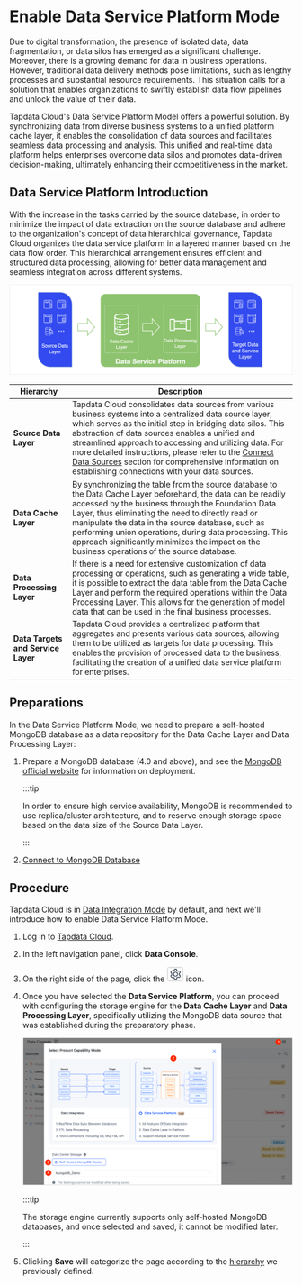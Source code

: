# Enable Data Service Platform Mode

Due to digital transformation, the presence of isolated data, data fragmentation, or data silos has emerged as a significant challenge. Moreover, there is a growing demand for data in business operations. However, traditional data delivery methods pose limitations, such as lengthy processes and substantial resource requirements. This situation calls for a solution that enables organizations to swiftly establish data flow pipelines and unlock the value of their data.

Tapdata Cloud's Data Service Platform Model offers a powerful solution. By synchronizing data from diverse business systems to a unified platform cache layer, it enables the consolidation of data sources and facilitates seamless data processing and analysis. This unified and real-time data platform helps enterprises overcome data silos and promotes data-driven decision-making, ultimately enhancing their competitiveness in the market.



## Data Service Platform Introduction

With the increase in the tasks carried by the source database, in order to minimize the impact of data extraction on the source database and adhere to the organization's concept of data hierarchical governance, Tapdata Cloud organizes the data service platform in a layered manner based on the data flow order. This hierarchical arrangement ensures efficient and structured data processing, allowing for better data management and seamless integration across different systems.

![Data Service Platform Architecture](../../../images/ldp_architecture.png)

| Hierarchy | Description |
| -------------------- | ------------------------------------------------------------ |
| **Source Data Layer** | Tapdata Cloud consolidates data sources from various business systems into a centralized data source layer, which serves as the initial step in bridging data silos. This abstraction of data sources enables a unified and streamlined approach to accessing and utilizing data. For more detailed instructions, please refer to the [Connect Data Sources](../../connect-database/README.md) section for comprehensive information on establishing connections with your data sources. |
| **Data Cache Layer** | By synchronizing the table from the source database to the Data Cache Layer beforehand, the data can be readily accessed by the business through the Foundation Data Layer, thus eliminating the need to directly read or manipulate the data in the source database, such as performing union operations, during data processing. This approach significantly minimizes the impact on the business operations of the source database. |
| **Data Processing Layer** | If there is a need for extensive customization of data processing or operations, such as generating a wide table, it is possible to extract the data table from the Data Cache Layer and perform the required operations within the Data Processing Layer. This allows for the generation of model data that can be used in the final business processes. |
| **Data Targets and Service Layer** | Tapdata Cloud provides a centralized platform that aggregates and presents various data sources, allowing them to be utilized as targets for data processing. This enables the provision of processed data to the business, facilitating the creation of a unified data service platform for enterprises. |



## Preparations

In the Data Service Platform Mode, we need to prepare a self-hosted MongoDB database as a data repository for the Data Cache Layer and Data Processing Layer:

1. Prepare a MongoDB database (4.0 and above), and see the [MongoDB official website](https://www.mongodb.com/docs/manual/administration/install-on-linux/) for information on deployment.

   :::tip

   In order to ensure high service availability, MongoDB is recommended to use replica/cluster architecture, and to reserve enough storage space based on the data size of the Source Data Layer.

   :::

2. [Connect to MongoDB Database](../../connect-database/certified/connect-mongodb.md)

## Procedure

Tapdata Cloud is in [Data Integration Mode](../etl-mode/README.md) by default, and next we'll introduce how to enable Data Service Platform Mode.

1. Log in to [Tapdata Cloud](https://cloud.tapdata.io/).

2. In the left navigation panel, click **Data Console**.

3. On the right side of the page, click the ![setting_icon](../../../images/setting_icon.png) icon.

4. Once you have selected the **Data Service Platform**, you can proceed with configuring the storage engine for the **Data Cache Layer** and **Data Processing Layer**, specifically utilizing the MongoDB data source that was established during the preparatory phase.

   ![Enable Data Service Platform Mode](../../../images/enable_daas_mode.png)

   :::tip

   The storage engine currently supports only self-hosted MongoDB databases, and once selected and saved, it cannot be modified later.

   :::

5. Clicking **Save** will categorize the page according to the [hierarchy](daas-mode-dashboard.md) we previously defined.



